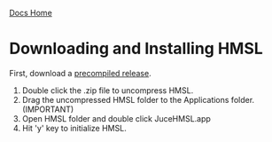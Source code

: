 [Docs Home](.)

# Downloading and Installing HMSL

First, download a [precompiled release](https://github.com/philburk/hmsl/releases).

1. Double click the .zip file to uncompress HMSL.
1. Drag the uncompressed HMSL folder to the Applications folder. (IMPORTANT)
1. Open HMSL folder and double click JuceHMSL.app
1. Hit 'y' key to initialize HMSL.
